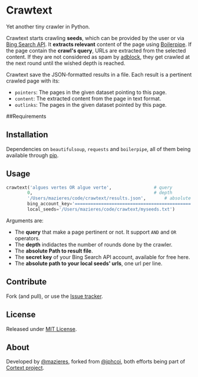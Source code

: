 # Crawtext

Yet another tiny crawler in Python.

Crawtext starts crawling **seeds**, which can be provided by the user or via [Bing Search API](http://datamarket.azure.com/dataset/bing/search). It **extracts relevant** content of the page using [Boilerpipe](https://code.google.com/p/boilerpipe/). If the page contain the **crawl's query**, URLs are extracted from the selected content. If they are not considered as spam by [adblock](https://adblockplus.org/), they get crawled at the next round until the wished depth is reached.

Crawtext save the JSON-formatted results in a file. Each result is a pertinent crawled page with its:
+ `pointers`: The pages in the given dataset pointing to this page.
+ `content`: The extracted content from the page in text format.
+ `outlinks`: The pages in the given dataset pointed by this page.

##Requirements

## Installation

Dependencies on `beautifulsoup`, `requests` and `boilerpipe`, all of them being available through [pip](http://www.pip-installer.org/en/latest/installing.html).

## Usage

```python
crawtext('algues vertes OR algue verte', 				# query
		0, 												# depth
		'/Users/mazieres/code/crawtext/results.json',		# absolute path to result file
		bing_account_key='============================================', # Bing Search API key
		local_seeds='/Users/mazieres/code/crawtext/myseeds.txt') 		# absolute path to local seeds
```

Arguments are:

+ The **query** that make a page pertinent or not. It support `AND` and `OR` operators.
+ The **depth** indidactes the number of rounds done by the crawler.
+ The **absolute Path to result file**.
+ The **secret key** of your Bing Search API account, available for free here.
+ The **absolute path to your local seeds' urls**, one url per line.

## Contribute

Fork (and pull), or use the [Issue tracker](https://github.com/mazieres/crawtext/issues).

## License

Released under [MIT License](http://opensource.org/licenses/MIT).

## About

Developed by [@mazieres](http://mazier.es), forked from [@jphcoi](http://jph.cointet.free.fr/wp/), both efforts being part of [Cortext project](http://cortext.fr/).
